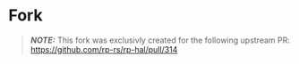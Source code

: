 # Fork

> **_NOTE:_**  This fork was exclusivly created for the following upstream PR:
https://github.com/rp-rs/rp-hal/pull/314


